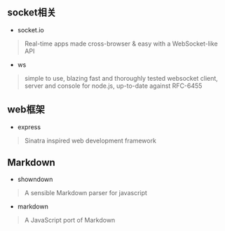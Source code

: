 ## socket相关

- socket.io
> Real-time apps made cross-browser & easy with a WebSocket-like API
    
- ws
> simple to use, blazing fast and thoroughly tested websocket client, 
> server and console for node.js, up-to-date against RFC-6455

## web框架

- express
> Sinatra inspired web development framework
    
## Markdown

- showndown
> A sensible Markdown parser for javascript

- markdown
> A JavaScript port of Markdown

